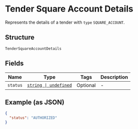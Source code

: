 <!-- Optimized: 2025-10-06 -->
<!-- RPM: 1.6.2.1.1.6.2.1_tender-square-account-details_20251006 -->
<!-- Session: E2E RPM DNA Application -->
<!-- AOM: RND (Reggie & Dro) -->
<!-- COI: TECHNOLOGY -->
<!-- RPM: HIGH -->
<!-- ACTION: BUILD -->

# Tender Square Account Details

Represents the details of a tender with `type` `SQUARE_ACCOUNT`.

## Structure

`TenderSquareAccountDetails`

## Fields

| Name | Type | Tags | Description |
|  --- | --- | --- | --- |
| `status` | [`string \| undefined`](../../doc/models/tender-square-account-details-status.md) | Optional | - |

## Example (as JSON)

```json
{
  "status": "AUTHORIZED"
}
```
